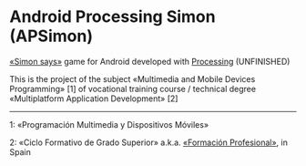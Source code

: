 Android Processing Simon (APSimon)
==================================

[«Simon says»](http://en.wikipedia.org/wiki/Simon_%28game%29) game for Android
developed with [Processing](http://processing.org/) (UNFINISHED)

This is the project of the subject «Multimedia and Mobile Devices Programming»
[1] of vocational training course / technical degree «Multiplatform
Application Development» [2]

---

1: «Programación Multimedia y Dispositivos Móviles» 

2: «Ciclo Formativo de Grado Superior» a.k.a. [«Formación Profesional»](http://es.wikipedia.org/wiki/Formaci%C3%B3n_Profesional), in Spain
